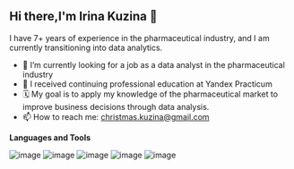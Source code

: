 ## Hi there,I'm Irina Kuzina 👋

I have 7+ years of experience in the pharmaceutical industry, and I am currently transitioning into data analytics.

- 🔭 I’m currently looking for a job as a data analyst in the pharmaceutical industry
- 🌱 I received сontinuing professional education at Yandex Practicum
- 🗓️ My goal is to apply my knowledge of the pharmaceutical market to improve business decisions through data analysis.
- 📫 How to reach me: сhristmas.kuzina@gmail.com

**Languages and Tools**

![image](https://github.com/user-attachments/assets/ce958257-8e52-43c0-aa90-c195d6bd6c73)
![image](https://github.com/user-attachments/assets/f48814a9-e3b1-43eb-a7ff-91574b0b254c)
![image](https://github.com/user-attachments/assets/1cf39d7b-1b1e-413d-bb25-f3ac57515021)
![image](https://github.com/user-attachments/assets/6893970e-58b3-4118-a9a6-24a06593982c)
![image](https://github.com/user-attachments/assets/88a72fc5-48e2-4a25-a095-231870bdafd3)






